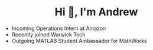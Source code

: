 <h1 align="center">Hi 👋, I'm Andrew</h1>

- Incoming Operations Intern at Amazon
- Recently joined Warwick Tech
- Outgoing MATLAB Student Ambassador for MathWorks
